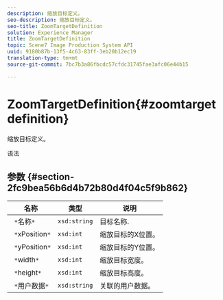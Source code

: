 ```yaml
---
description: 缩放目标定义。
seo-description: 缩放目标定义。
seo-title: ZoomTargetDefinition
solution: Experience Manager
title: ZoomTargetDefinition
topic: Scene7 Image Production System API
uuid: 9180b87b-13f5-4c63-83ff-3eb20b12ec19
translation-type: tm+mt
source-git-commit: 7bc7b3a86fbcdc57cfdc31745fae3afc06e44b15

---
```



# ZoomTargetDefinition{#zoomtargetdefinition}

缩放目标定义。

语法

## 参数 {#section-2fc9bea56b6d4b72b80d4f04c5f9b862}

| 名称 | 类型 | 说明 |
|---|---|---|
| ` *`名称`*` | `xsd:string` | 目标名称. |
| ` *`xPosition`*` | `xsd:int` | 缩放目标的X位置。 |
| ` *`yPosition`*` | `xsd:int` | 缩放目标的Y位置。 |
| ` *`width`*` | `xsd:int` | 缩放目标宽度。 |
| ` *`height`*` | `xsd:int` | 缩放目标高度。 |
| ` *`用户数据`*` | `xsd:string` | 关联的用户数据。 |

